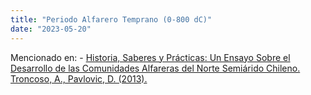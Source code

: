```yaml
---
title: "Periodo Alfarero Temprano (0-800 dC)"
date: "2023-05-20"
---
```

Mencionado en:
	- [Historia, Saberes y Prácticas: Un Ensayo Sobre el Desarrollo de las Comunidades Alfareras del Norte Semiárido Chileno. Troncoso, A., Pavlovic, D. (2013).](https://github.com/iimiau/arqueolonya/blob/230a491d6cd52f80f4db8e9950ac47b6735415ad/content/PDFs/troncoso%20y%20pavlovic%202013.pdf)